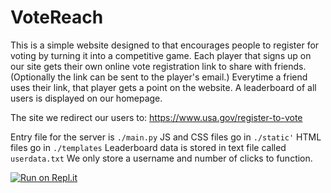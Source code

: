 # VoteReach
This is a simple website designed to that encourages people to register for voting by turning it into a competitive game. 
Each player that signs up on our site gets their own online vote registration link to share with friends. (Optionally the link can be sent to the player's email.) Everytime a friend uses their link, that player gets a point on the website.
A leaderboard of all users is displayed on our homepage.

The site we redirect our users to: https://www.usa.gov/register-to-vote

Entry file for the server is `./main.py`
JS and CSS files go in `./static'`
HTML files go in `./templates`
Leaderboard data is stored in text file called `userdata.txt` We only store a username and number of clicks to function.

[![Run on Repl.it](https://repl.it/badge/github/RebornMaster/VoteReach)](https://repl.it/github/RebornMaster/VoteReach)
